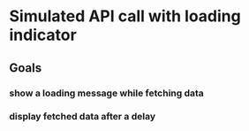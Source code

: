 # Simulated API call with loading indicator

## Goals 

### show a loading message while fetching data
### display fetched data after a delay